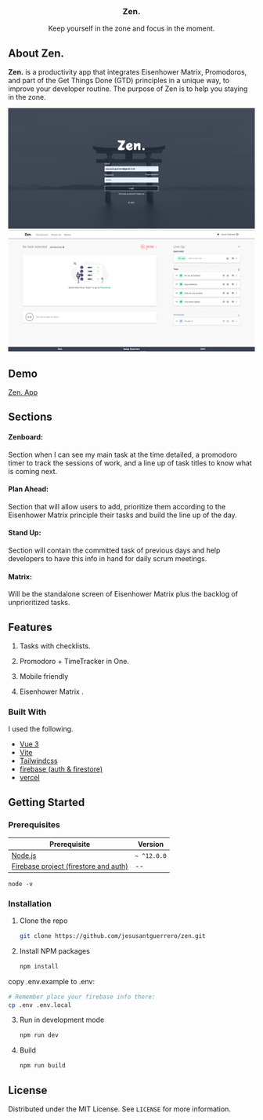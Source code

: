 <!-- PROJECT LOGO -->
<br />
<p align="center">
  <a href="https://zen.vercel.app/">
  </a>

  <h3 align="center">Zen.</h3>

  <p align="center">
    Keep yourself in the zone and focus in the moment.
    <br />
</p>


<!-- ABOUT THE PROJECT -->
## About Zen.
__Zen.__ is a productivity app that integrates Eisenhower Matrix, Promodoros, and part of the Get Things Done (GTD) principles in a unique way, to improve your developer routine. The purpose of Zen is to help you staying in the zone.

![Zen. Screen Shot](./src/assets/Login2.PNG)
![Zen. Screen Shot](./src/assets/zenboard.png)

## Demo

[Zen. App](https://zen.vercel.app/)
## Sections
#### Zenboard:

Section when I can see my main task at the time detailed, a promodoro timer to track the sessions of work, and a line up of task titles to know what is coming next.

#### Plan Ahead:

Section that will allow users to add, prioritize them according to the Eisenhower Matrix principle their tasks and build the line up of the day.

#### Stand Up:

Section will contain the committed task of previous days and help developers to have this info in hand for daily scrum meetings.

#### Matrix:

Will be the standalone screen of Eisenhower Matrix plus the backlog of unprioritized tasks.

## Features

1. Tasks with checklists.

2. Promodoro + TimeTracker in One.

3. Mobile friendly

4. Eisenhower Matrix
.

### Built With

I used the following.

* [Vue 3](https://v3.vuejs.org/)
* [Vite](https://vitejs.dev/)
* [Tailwindcss](https://tailwindcss.com/)
* [firebase (auth & firestore)](https://firebase.google.com/)
* [vercel](https://vercel.com/docs)



<!-- GETTING STARTED -->
## Getting Started

### Prerequisites

| Prerequisite                                          | Version |
| ------------------------------------------------------| ------- |
| [Node.js](http://nodejs.org)                          | `~ ^12.0.0`  |
| [Firebase project (firestore and auth)](https://console.firebase.google.com/u/0/)                                |    --   |

```shell
node -v
```
### Installation

1. Clone the repo
   ```sh
   git clone https://github.com/jesusantguerrero/zen.git
   ```
2. Install NPM packages
   ```sh
   npm install
   ```

copy .env.example to .env:

```bash
# Remember place your firebase info there:
cp .env .env.local

```

3. Run in development mode
   ```sh
   npm run dev
   ```

3. Build
   ```sh
   npm run build
   ```

<!-- USAGE EXAMPLES -->



<!-- LICENSE -->
## License

Distributed under the MIT License. See `LICENSE` for more information.









